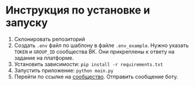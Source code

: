 # Инструкция по установке и запуску

1. Склонировать репозиторий
2. Создать `.env` файл по шаблону в файле `.env_example`. Нужно указать `TOKEN` и `GROUP_ID` сообщества ВК. Они прикреплены к ответу на задание на платформе.
3. Установить зависимости: `pip install -r requirements.txt`
4. Запустить приложение: `python main.py`
5. Перейти по ссылке на [сообщество](https://vk.com/club229215061). Отправить сообщение боту.